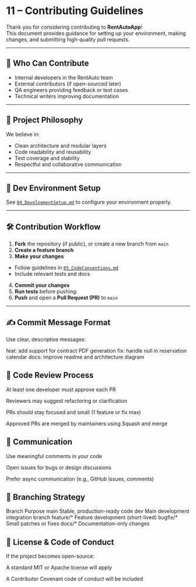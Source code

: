 # 11 – Contributing Guidelines

Thank you for considering contributing to **RentAutoApp**!  
This document provides guidance for setting up your environment, making changes, and submitting high-quality pull requests.

---

## 🤝 Who Can Contribute

- Internal developers in the RentAuto team
- External contributors (if open-sourced later)
- QA engineers providing feedback or test cases
- Technical writers improving documentation

---

## 🧭 Project Philosophy

We believe in:

- Clean architecture and modular layers
- Code readability and reusability
- Test coverage and stability
- Respectful and collaborative communication

---

## 🔧 Dev Environment Setup

See [`04_DevelopmentSetup.md`](04_DevelopmentSetup.md) to configure your environment properly.

---

## 🛠️ Contribution Workflow

1. **Fork** the repository (if public), or create a new branch from `main`
2. **Create a feature branch**  
3. **Make your changes**
- Follow guidelines in [`05_CodeConventions.md`](05_CodeConventions.md)
- Include relevant tests and docs
4. **Commit your changes**  
5. **Run tests** before pushing:
6. **Push** and open a **Pull Request (PR)** to `main`

---

## ✍️ Commit Message Format

Use clear, descriptive messages:

feat: add support for contract PDF generation
fix: handle null in reservation calendar
docs: improve readme and architecture diagram

## 📣 Code Review Process
At least one developer must approve each PR

Reviewers may suggest refactoring or clarification

PRs should stay focused and small (1 feature or fix max)

Approved PRs are merged by maintainers using Squash and merge


## 💬 Communication
Use meaningful comments in your code

Open issues for bugs or design discussions

Prefer async communication (e.g., GitHub Issues, comments)

## 🧼 Branching Strategy
Branch				Purpose
main		Stable, production-ready code
dev			Main development integration branch
feature/*	Feature development (short-lived)
bugfix/*	Small patches or fixes
docs/*		Documentation-only changes

## 📜 License & Code of Conduct
If the project becomes open-source:

A standard MIT or Apache license will apply

A Contributor Covenant code of conduct will be included

